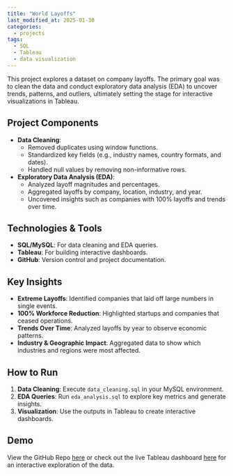 ```yaml
---
title: "World Layoffs"
last_modified_at: 2025-01-30
categories:
  - projects
tags:
  - SQL
  - Tableau
  - data visualization
---
```


This project explores a dataset on company layoffs. The primary goal was to clean the data and conduct exploratory data analysis (EDA) to uncover trends, patterns, and outliers, ultimately setting the stage for interactive visualizations in Tableau.

## Project Components

- **Data Cleaning**: 
  - Removed duplicates using window functions.
  - Standardized key fields (e.g., industry names, country formats, and dates).
  - Handled null values by removing non-informative rows.
- **Exploratory Data Analysis (EDA)**:
  - Analyzed layoff magnitudes and percentages.
  - Aggregated layoffs by company, location, industry, and year.
  - Uncovered insights such as companies with 100% layoffs and trends over time.

## Technologies & Tools

- **SQL/MySQL**: For data cleaning and EDA queries.
- **Tableau**: For building interactive dashboards.
- **GitHub**: Version control and project documentation.


## Key Insights

- **Extreme Layoffs**: Identified companies that laid off large numbers in single events.
- **100% Workforce Reduction**: Highlighted startups and companies that ceased operations.
- **Trends Over Time**: Analyzed layoffs by year to observe economic patterns.
- **Industry & Geographic Impact**: Aggregated data to show which industries and regions were most affected.

## How to Run

1. **Data Cleaning**: Execute `data_cleaning.sql` in your MySQL environment.
2. **EDA Queries**: Run `eda_analysis.sql` to explore key metrics and generate insights.
3. **Visualization**: Use the outputs in Tableau to create interactive dashboards.

## Demo

View the GitHub Repo [here](https://github.com/ericnbello/world-layoffs) or check out the live Tableau dashboard [here](https://public.tableau.com/app/profile/ericnbello/viz/WorldLayoffs_17382760095000/CompaniesbyCountry) for an interactive exploration of the data.